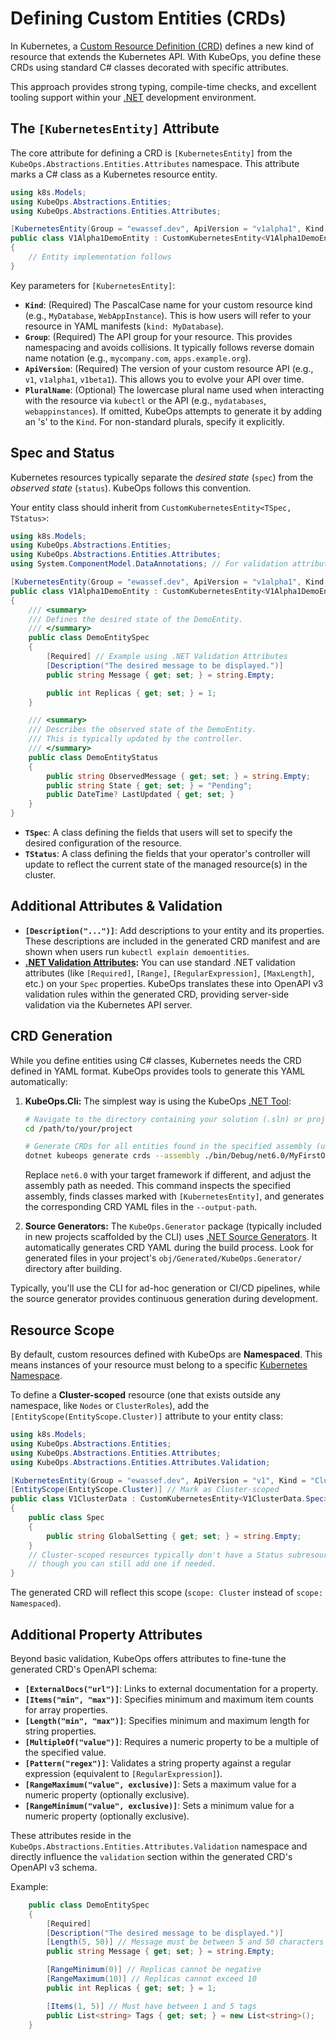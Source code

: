# Defining Custom Entities (CRDs)

In Kubernetes, a [Custom Resource Definition (CRD)](https://kubernetes.io/docs/tasks/extend-kubernetes/custom-resources/custom-resource-definitions/) defines a new kind of resource that extends the Kubernetes API. With KubeOps, you define these CRDs using standard C# classes decorated with specific attributes.

This approach provides strong typing, compile-time checks, and excellent tooling support within your [.NET](https://dotnet.microsoft.com/) development environment.

## The `[KubernetesEntity]` Attribute

The core attribute for defining a CRD is `[KubernetesEntity]` from the `KubeOps.Abstractions.Entities.Attributes` namespace. This attribute marks a C# class as a Kubernetes resource entity.

```csharp
using k8s.Models;
using KubeOps.Abstractions.Entities;
using KubeOps.Abstractions.Entities.Attributes;

[KubernetesEntity(Group = "ewassef.dev", ApiVersion = "v1alpha1", Kind = "DemoEntity", PluralName = "demoentities")]
public class V1Alpha1DemoEntity : CustomKubernetesEntity<V1Alpha1DemoEntity.DemoEntitySpec, V1Alpha1DemoEntity.DemoEntityStatus>
{
    // Entity implementation follows
}
```

Key parameters for `[KubernetesEntity]`: 

*   **`Kind`**: (Required) The PascalCase name for your custom resource kind (e.g., `MyDatabase`, `WebAppInstance`). This is how users will refer to your resource in YAML manifests (`kind: MyDatabase`).
*   **`Group`**: (Required) The API group for your resource. This provides namespacing and avoids collisions. It typically follows reverse domain name notation (e.g., `mycompany.com`, `apps.example.org`).
*   **`ApiVersion`**: (Required) The version of your custom resource API (e.g., `v1`, `v1alpha1`, `v1beta1`). This allows you to evolve your API over time.
*   **`PluralName`**: (Optional) The lowercase plural name used when interacting with the resource via `kubectl` or the API (e.g., `mydatabases`, `webappinstances`). If omitted, KubeOps attempts to generate it by adding an 's' to the `Kind`. For non-standard plurals, specify it explicitly.

## Spec and Status

Kubernetes resources typically separate the *desired state* (`spec`) from the *observed state* (`status`). KubeOps follows this convention.

Your entity class should inherit from `CustomKubernetesEntity<TSpec, TStatus>`:

```csharp
using k8s.Models;
using KubeOps.Abstractions.Entities;
using KubeOps.Abstractions.Entities.Attributes;
using System.ComponentModel.DataAnnotations; // For validation attributes

[KubernetesEntity(Group = "ewassef.dev", ApiVersion = "v1alpha1", Kind = "DemoEntity", PluralName = "demoentities")]
public class V1Alpha1DemoEntity : CustomKubernetesEntity<V1Alpha1DemoEntity.DemoEntitySpec, V1Alpha1DemoEntity.DemoEntityStatus>
{
    /// <summary>
    /// Defines the desired state of the DemoEntity.
    /// </summary>
    public class DemoEntitySpec
    {
        [Required] // Example using .NET Validation Attributes
        [Description("The desired message to be displayed.")]
        public string Message { get; set; } = string.Empty;

        public int Replicas { get; set; } = 1;
    }

    /// <summary>
    /// Describes the observed state of the DemoEntity.
    /// This is typically updated by the controller.
    /// </summary>
    public class DemoEntityStatus
    {
        public string ObservedMessage { get; set; } = string.Empty;
        public string State { get; set; } = "Pending";
        public DateTime? LastUpdated { get; set; }
    }
}
```

*   **`TSpec`**: A class defining the fields that users will set to specify the desired configuration of the resource.
*   **`TStatus`**: A class defining the fields that your operator's controller will update to reflect the current state of the managed resource(s) in the cluster.

## Additional Attributes & Validation

*   **`[Description("...")]`**: Add descriptions to your entity and its properties. These descriptions are included in the generated CRD manifest and are shown when users run `kubectl explain demoentities`.
*   **[.NET Validation Attributes](https://learn.microsoft.com/en-us/dotnet/api/system.componentmodel.dataannotations):** You can use standard .NET validation attributes (like `[Required]`, `[Range]`, `[RegularExpression]`, `[MaxLength]`, etc.) on your `Spec` properties. KubeOps translates these into OpenAPI v3 validation rules within the generated CRD, providing server-side validation via the Kubernetes API server.

## CRD Generation

While you define entities using C# classes, Kubernetes needs the CRD defined in YAML format. KubeOps provides tools to generate this YAML automatically:

1.  **KubeOps.Cli:** The simplest way is using the KubeOps [.NET Tool](https://learn.microsoft.com/en-us/dotnet/core/tools/global-tools):
    ```bash
    # Navigate to the directory containing your solution (.sln) or project (.csproj) file
    cd /path/to/your/project

    # Generate CRDs for all entities found in the specified assembly (usually your Entities project)
    dotnet kubeops generate crds --assembly ./bin/Debug/net6.0/MyFirstOperator.Entities.dll --output-path ./deploy
    ```
    Replace `net6.0` with your target framework if different, and adjust the assembly path as needed. This command inspects the specified assembly, finds classes marked with `[KubernetesEntity]`, and generates the corresponding CRD YAML files in the `--output-path`.

2.  **Source Generators:** The `KubeOps.Generator` package (typically included in new projects scaffolded by the CLI) uses [.NET Source Generators](https://learn.microsoft.com/en-us/dotnet/csharp/roslyn-sdk/source-generators-overview). It automatically generates CRD YAML during the build process. Look for generated files in your project's `obj/Generated/KubeOps.Generator/` directory after building.

Typically, you'll use the CLI for ad-hoc generation or CI/CD pipelines, while the source generator provides continuous generation during development.

## Resource Scope

By default, custom resources defined with KubeOps are **Namespaced**. This means instances of your resource must belong to a specific [Kubernetes Namespace](https://kubernetes.io/docs/concepts/overview/working-with-objects/namespaces/).

To define a **Cluster-scoped** resource (one that exists outside any namespace, like `Nodes` or `ClusterRoles`), add the `[EntityScope(EntityScope.Cluster)]` attribute to your entity class:

```csharp
using k8s.Models;
using KubeOps.Abstractions.Entities;
using KubeOps.Abstractions.Entities.Attributes;
using KubeOps.Abstractions.Entities.Attributes.Validation;

[KubernetesEntity(Group = "ewassef.dev", ApiVersion = "v1", Kind = "ClusterData", PluralName = "clusterdata")]
[EntityScope(EntityScope.Cluster)] // Mark as Cluster-scoped
public class V1ClusterData : CustomKubernetesEntity<V1ClusterData.Spec>
{
    public class Spec
    {
        public string GlobalSetting { get; set; } = string.Empty;
    }
    // Cluster-scoped resources typically don't have a Status subresource defined in the same way,
    // though you can still add one if needed.
}
```

The generated CRD will reflect this scope (`scope: Cluster` instead of `scope: Namespaced`).

## Additional Property Attributes

Beyond basic validation, KubeOps offers attributes to fine-tune the generated CRD's OpenAPI schema:

*   **`[ExternalDocs("url")]`**: Links to external documentation for a property.
*   **`[Items("min", "max")]`**: Specifies minimum and maximum item counts for array properties.
*   **`[Length("min", "max")]`**: Specifies minimum and maximum length for string properties.
*   **`[MultipleOf("value")]`**: Requires a numeric property to be a multiple of the specified value.
*   **`[Pattern("regex")]`**: Validates a string property against a regular expression (equivalent to `[RegularExpression]`).
*   **`[RangeMaximum("value", exclusive)]`**: Sets a maximum value for a numeric property (optionally exclusive).
*   **`[RangeMinimum("value", exclusive)]`**: Sets a minimum value for a numeric property (optionally exclusive).

These attributes reside in the `KubeOps.Abstractions.Entities.Attributes.Validation` namespace and directly influence the `validation` section within the generated CRD's OpenAPI v3 schema.

Example:

```csharp
    public class DemoEntitySpec
    {
        [Required]
        [Description("The desired message to be displayed.")]
        [Length(5, 50)] // Message must be between 5 and 50 characters
        public string Message { get; set; } = string.Empty;

        [RangeMinimum(0)] // Replicas cannot be negative
        [RangeMaximum(10)] // Replicas cannot exceed 10
        public int Replicas { get; set; } = 1;

        [Items(1, 5)] // Must have between 1 and 5 tags
        public List<string> Tags { get; set; } = new List<string>();
    }
